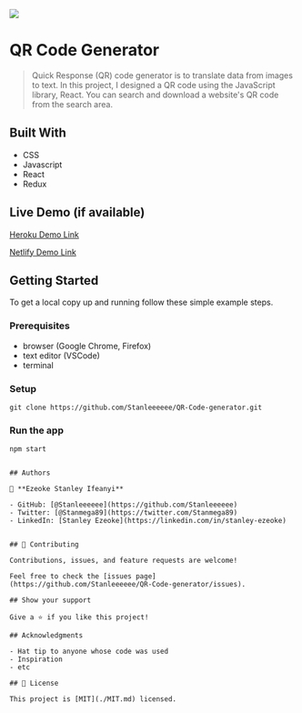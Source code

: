 ![](https://img.shields.io/badge/Microverse-blueviolet)

# QR Code Generator

> Quick Response (QR) code generator is to translate data from images to text. In this project, I designed a QR code using the JavaScript library, React. You can search and download a website's QR code from the search area. 


## Built With

- CSS
- Javascript
- React
- Redux

## Live Demo (if available)

[Heroku Demo Link](https://qr-code89.herokuapp.com/)

[Netlify Demo Link](https://stanqrcode.netlify.app/)


## Getting Started
To get a local copy up and running follow these simple example steps.

### Prerequisites

- browser (Google Chrome, Firefox)
- text editor (VSCode)
- terminal

### Setup

```
git clone https://github.com/Stanleeeeee/QR-Code-generator.git
```

### Run the app

```
npm start


## Authors

👤 **Ezeoke Stanley Ifeanyi**

- GitHub: [@Stanleeeeee](https://github.com/Stanleeeeee)
- Twitter: [@Stanmega89](https://twitter.com/Stanmega89)
- LinkedIn: [Stanley Ezeoke](https://linkedin.com/in/stanley-ezeoke)


## 🤝 Contributing

Contributions, issues, and feature requests are welcome!

Feel free to check the [issues page](https://github.com/Stanleeeeee/QR-Code-generator/issues).

## Show your support

Give a ⭐️ if you like this project!

## Acknowledgments

- Hat tip to anyone whose code was used
- Inspiration
- etc

## 📝 License

This project is [MIT](./MIT.md) licensed.
